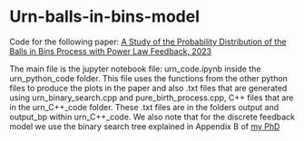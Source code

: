 # Urn-balls-in-bins-model
Code for the following paper: 
 <a href="https://arxiv.org/abs/2308.10734" target="_blank">A Study of the Probability Distribution of the Balls in Bins Process with Power Law Feedback, 2023</a>


 The main file is the jupyter notebook file: urn_code.ipynb inside the urn_python_code folder. This file uses the functions from the other python files to produce the plots in the paper and also .txt files that are generated using  urn_binary_search.cpp and pure_birth_process.cpp, C++ files that are in the urn_C++_code folder. These .txt files are in the folders output and output_bp within urn_C++_code. We also note that for the discrete feedback model we use the binary search tree explained in Appendix B of
 <a href="https://wrap.warwick.ac.uk/175084/" target="_blank">my PhD</a>

